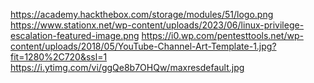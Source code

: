 https://academy.hackthebox.com/storage/modules/51/logo.png
https://www.stationx.net/wp-content/uploads/2023/06/linux-privilege-escalation-featured-image.png
https://i0.wp.com/pentesttools.net/wp-content/uploads/2018/05/YouTube-Channel-Art-Template-1.jpg?fit=1280%2C720&ssl=1
https://i.ytimg.com/vi/ggQe8b7OHQw/maxresdefault.jpg